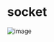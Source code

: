 # socket

![image](https://user-images.githubusercontent.com/94300378/210264270-f0afad8c-2774-401e-893f-7e775de73303.png)
